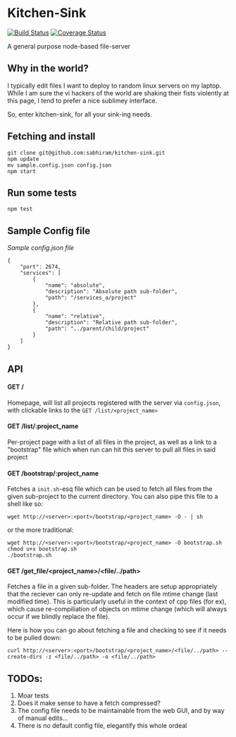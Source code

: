 # Kitchen-Sink

[![Build Status](https://travis-ci.org/sabhiram/kitchen-sink.svg?branch=master)](https://travis-ci.org/sabhiram/kitchen-sink) [![Coverage Status](https://coveralls.io/repos/sabhiram/kitchen-sink/badge.png)](https://coveralls.io/r/sabhiram/kitchen-sink)

A general purpose node-based file-server

## Why in the world?

I typically edit files I want to deploy to random linux servers on my laptop. While I am sure the vi hackers of the world are shaking their fists violently at this page, I tend to prefer a nice sublimey interface. 

So, enter kitchen-sink, for all your sink-ing needs.

## Fetching and install

    git clone git@github.com:sabhiram/kitchen-sink.git
    npm update
    mv sample.config.json config.json
    npm start

## Run some tests

    npm test

## Sample Config file

*Sample config.json file*

    {
        "port": 2674,
        "services": [
            {
                "name": "absolute",
                "description": "Absolute path sub-folder",
                "path": "/services_a/project"
            },
            {
                "name": "relative",
                "description": "Relative path sub-folder",
                "path": "../parent/child/project"
            }
        ]
    }


## API

#### GET /

Homepage, will list all projects registered with the server via `config.json`, with clickable links to the `GET /list/<project_name>`

#### GET /list/:project_name

Per-project page with a list of all files in the project, as well as a link to a "bootstrap" file which when run can hit this server to pull all files in said project

#### GET /bootstrap/:project_name

Fetches a `init.sh`-esq file which can be used to fetch all files from the given sub-project to the current directory. You can also pipe this file to a shell like so:

    wget http://<server>:<port>/bootstrap/<project_name> -O - | sh

or the more traditional:

    wget http://<server>:<port>/bootstrap/<project_name> -O bootstrap.sh
    chmod u+x bootstrap.sh
    ./bootstrap.sh

#### GET /get_file/<project_name>/<file/../path>

Fetches a file in a given sub-folder. The headers are setup appropriately that the reciever can only re-update and fetch on file mtime change (last modified time). This is particularly useful in the context of cpp files (for ex), which cause re-compiliation of objects on mtime change (which will always occur if we blindly replace the file). 

Here is how you can go about fetching a file and checking to see if it needs to be pulled down:

    curl http://<server>:<port>/bootstrap/<project_name>/<file/../path> --create-dirs -z <file/../path> -o <file/../path>

## TODOs:

1. Moar tests
2. Does it make sense to have a fetch compressed?
3. The config file needs to be maintainable from the web GUI, and by way of manual edits...
5. There is no default config file, elegantify this whole ordeal
